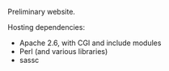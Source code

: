Preliminary website.

Hosting dependencies:
* Apache 2.6, with CGI and include modules
* Perl (and various libraries)
* sassc
